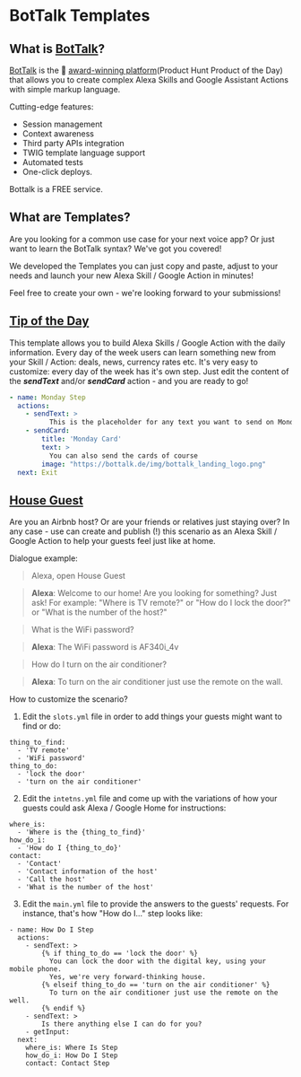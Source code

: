 # BotTalk Templates

## What is [BotTalk](https://bottalk.de)?

[BotTalk](https://bottalk.de) is the 🥇 [award-winning platform](https://www.producthunt.com/posts/bottalk)(Product Hunt Product of the Day) that allows you to create complex Alexa Skills and Google Assistant Actions with simple markup language.

Cutting-edge features:

- Session management
- Context awareness
- Third party APIs integration
- TWIG template language support
- Automated tests
- One-click deploys.

Bottalk is a FREE service.

## What are Templates?

Are you looking for a common use case for your next voice app? Or just want to learn the BotTalk syntax? We've got you covered!

We developed the Templates you can just copy and paste, adjust to your needs and launch your new Alexa Skill / Google Action in minutes!

Feel free to create your own - we're looking forward to your submissions!

## [Tip of the Day](https://github.com/bottalk/templates/tree/master/tip-of-the-day)
This template allows you to build Alexa Skills / Google Action with the daily information.
Every day of the week users can learn something new from your Skill / Action: deals, news, currency rates etc.
It's very easy to customize: every day of the week has it's own step.
Just edit the content of the ***sendText*** and/or ***sendCard*** action - and you are ready to go!

```yaml
- name: Monday Step
  actions:
    - sendText: >
          This is the placeholder for any text you want to send on Monday.
    - sendCard:
        title: 'Monday Card'
        text: >
          You can also send the cards of course
        image: "https://bottalk.de/img/bottalk_landing_logo.png"
  next: Exit
```

## [House Guest]((https://github.com/bottalk/templates/tree/master/house-guest))

Are you an Airbnb host? Or are your friends or relatives just staying over? In any case - use can create and publish (!) this scenario as an Alexa Skill / Google Action to help your guests feel just like at home.

Dialogue example:

> Alexa, open House Guest

> **Alexa**: Welcome to our home! Are you looking for something? Just ask! For example:
            "Where is TV remote?" or
            "How do I lock the door?" or
            "What is the number of the host?"

> What is the WiFi password?

> **Alexa**: The WiFi password is AF340i_4v

> How do I turn on the air conditioner?

> **Alexa**:  To turn on the air conditioner just use the remote on the wall.


How to customize the scenario?

1. Edit the ```slots.yml``` file in order to add things your guests might want to find or do:

```
thing_to_find:
  - 'TV remote'
  - 'WiFi password'
thing_to_do:
  - 'lock the door'
  - 'turn on the air conditioner'
```

2. Edit the ```intetns.yml``` file and come up with the variations of how your guests could ask Alexa / Google Home for instructions:

```
where_is:
  - 'Where is the {thing_to_find}'
how_do_i:
  - 'How do I {thing_to_do}'
contact:
  - 'Contact'
  - 'Contact information of the host'
  - 'Call the host'
  - 'What is the number of the host'
```

3. Edit the ```main.yml``` file to provide the answers to the guests' requests. For instance, that's how "How do I..." step looks like:

```
- name: How Do I Step
  actions:
    - sendText: >
        {% if thing_to_do == 'lock the door' %}
          You can lock the door with the digital key, using your mobile phone.
          Yes, we're very forward-thinking house.
        {% elseif thing_to_do == 'turn on the air conditioner' %}
          To turn on the air conditioner just use the remote on the well.
        {% endif %}
    - sendText: >
        Is there anything else I can do for you?
    - getInput:
  next:
    where_is: Where Is Step
    how_do_i: How Do I Step
    contact: Contact Step
```